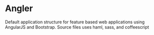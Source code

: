 # Angler
Default application structure for feature based web applications using AngularJS and Bootstrap. Source files uses haml, sass, and coffeescript

